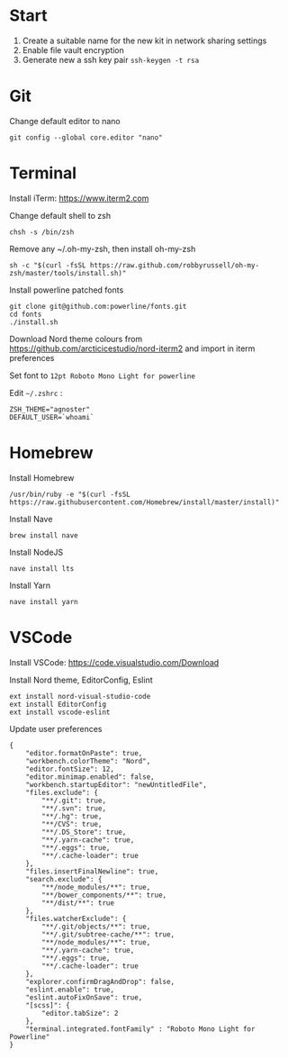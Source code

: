# Start

1. Create a suitable name for the new kit in network sharing settings
2. Enable file vault encryption
3. Generate new a ssh key pair `ssh-keygen -t rsa`

# Git

Change default editor to nano 
```
git config --global core.editor "nano"
```

# Terminal

Install iTerm: https://www.iterm2.com

Change default shell to zsh 
```
chsh -s /bin/zsh
```

Remove any ~/.oh-my-zsh, then install oh-my-zsh
```
sh -c "$(curl -fsSL https://raw.github.com/robbyrussell/oh-my-zsh/master/tools/install.sh)"
```

Install powerline patched fonts
```
git clone git@github.com:powerline/fonts.git 
cd fonts
./install.sh
```
Download Nord theme colours from https://github.com/arcticicestudio/nord-iterm2 and import in iterm preferences

Set font to `12pt Roboto Mono Light for powerline`


Edit `~/.zshrc` :
```
ZSH_THEME="agnoster"
DEFAULT_USER=`whoami`
```

# Homebrew

Install Homebrew
```
/usr/bin/ruby -e "$(curl -fsSL https://raw.githubusercontent.com/Homebrew/install/master/install)"
```

Install Nave
```
brew install nave
```

Install NodeJS
```
nave install lts
```

Install Yarn
```
nave install yarn
```

# VSCode 

Install VSCode: https://code.visualstudio.com/Download

Install Nord theme, EditorConfig, Eslint
```
ext install nord-visual-studio-code
ext install EditorConfig
ext install vscode-eslint
```

Update user preferences
```
{
    "editor.formatOnPaste": true,
    "workbench.colorTheme": "Nord",
    "editor.fontSize": 12,
    "editor.minimap.enabled": false,
    "workbench.startupEditor": "newUntitledFile",
    "files.exclude": {
        "**/.git": true,
        "**/.svn": true,
        "**/.hg": true,
        "**/CVS": true,
        "**/.DS_Store": true,
        "**/.yarn-cache": true,
        "**/.eggs": true,
        "**/.cache-loader": true
    },
    "files.insertFinalNewline": true,
    "search.exclude": {
        "**/node_modules/**": true,
        "**/bower_components/**": true,
        "**/dist/**": true
    },
    "files.watcherExclude": {
        "**/.git/objects/**": true,
        "**/.git/subtree-cache/**": true,
        "**/node_modules/**": true,
        "**/.yarn-cache": true,
        "**/.eggs": true,
        "**/.cache-loader": true
    },
    "explorer.confirmDragAndDrop": false,
    "eslint.enable": true,
    "eslint.autoFixOnSave": true,
    "[scss]": {
        "editor.tabSize": 2
    },
    "terminal.integrated.fontFamily" : "Roboto Mono Light for Powerline"
}
```
